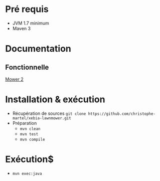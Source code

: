 
# Pré requis
* JVM 1.7 minimum
* Maven 3

# Documentation
## Fonctionnelle
[Mower 2](documents/mower2.pdf "libellé du sujet")

# Installation & exécution
* Récupération de sources `git clone https://github.com/christophe-martel/xebia-lawnmower.git`
* Préparation
    * `mvn clean`
    * `mvn test`
    * `mvn compile`


# Exécution$
* `mvn exec:java`